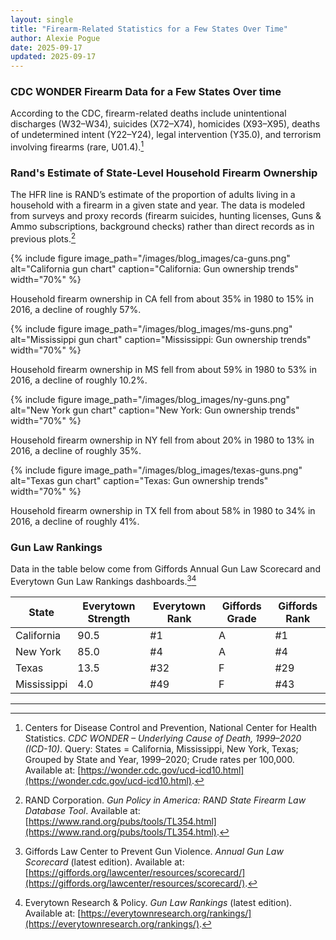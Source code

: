 ```yaml
---
layout: single
title: "Firearm-Related Statistics for a Few States Over Time"
author: Alexie Pogue
date: 2025-09-17
updated: 2025-09-17
---
```


### CDC WONDER Firearm Data for a Few States Over time

According to the CDC, firearm-related deaths include unintentional discharges (W32–W34), suicides (X72–X74), homicides (X93–X95), deaths of undetermined intent (Y22–Y24), legal intervention (Y35.0), and terrorism involving firearms (rare, U01.4).[^6]

### Rand's Estimate of State-Level Household Firearm Ownership

The HFR line is RAND’s estimate of the proportion of adults living in a household with a firearm in a given state and year. The data is modeled from surveys and proxy records (firearm suicides, hunting licenses, Guns & Ammo subscriptions, background checks) rather than direct records as in previous plots.[^5]  

{% include figure image_path="/images/blog_images/ca-guns.png" alt="California gun chart" caption="California: Gun ownership trends" width="70%" %}

Household firearm ownership in CA fell from about 35% in 1980 to 15% in 2016, a decline of roughly 57%.

{% include figure image_path="/images/blog_images/ms-guns.png" alt="Mississippi gun chart" caption="Mississippi: Gun ownership trends" width="70%" %}

Household firearm ownership in MS fell from about 59% in 1980 to 53% in 2016, a decline of roughly 10.2%.

{% include figure image_path="/images/blog_images/ny-guns.png" alt="New York gun chart" caption="New York: Gun ownership trends" width="70%" %}

Household firearm ownership in NY fell from about 20% in 1980 to 13% in 2016, a decline of roughly 35%.

{% include figure image_path="/images/blog_images/texas-guns.png" alt="Texas gun chart" caption="Texas: Gun ownership trends" width="70%" %}

Household firearm ownership in TX fell from about 58% in 1980 to 34% in 2016, a decline of roughly 41%.

### Gun Law Rankings
Data in the table below come from Giffords Annual Gun Law Scorecard and Everytown Gun Law Rankings dashboards.[^7][^8]

<div class="table-center" markdown="1">

| State        | Everytown Strength | Everytown Rank | Giffords Grade | Giffords Rank |
|--------------|--------------------|----------------|----------------|---------------|
| California   | 90.5               | #1             | A              | #1            |
| New York     | 85.0               | #4             | A              | #4            |
| Texas        | 13.5               | #32            | F              | #29           |
| Mississippi  | 4.0                | #49            | F              | #43           |

</div>

---

[^1]: Disaster Center. *New York Crime Rates 1960–2019*. Available at: [https://www.disastercenter.com/crime/nycrime.htm](https://www.disastercenter.com/crime/nycrime.htm).  
[^2]: Disaster Center. *Texas Crime Rates 1960–2019*. Available at: [https://www.disastercenter.com/crime/txcrime.htm](https://www.disastercenter.com/crime/txcrime.htm).  
[^3]: Disaster Center. *California Crime Rates 1960–2019*. Available at: [https://www.disastercenter.com/crime/cacrime.htm](https://www.disastercenter.com/crime/cacrime.htm). 
[^4]: Disaster Center. *Mississippi Crime Rates 1960–2019*. Available at: [https://www.disastercenter.com/crime/mscrimn.htm](https://www.disastercenter.com/crime/mscrimn.htm).  

[^5]: RAND Corporation. *Gun Policy in America: RAND State Firearm Law Database Tool*. Available at: [https://www.rand.org/pubs/tools/TL354.html](https://www.rand.org/pubs/tools/TL354.html). 

[^6]: Centers for Disease Control and Prevention, National Center for Health Statistics. *CDC WONDER – Underlying Cause of Death, 1999–2020 (ICD-10)*. Query: States = California, Mississippi, New York, Texas; Grouped by State and Year, 1999–2020; Crude rates per 100,000. Available at: [https://wonder.cdc.gov/ucd-icd10.html](https://wonder.cdc.gov/ucd-icd10.html).

[^7]: Giffords Law Center to Prevent Gun Violence. *Annual Gun Law Scorecard* (latest edition). Available at: [https://giffords.org/lawcenter/resources/scorecard/](https://giffords.org/lawcenter/resources/scorecard/).  

[^8]: Everytown Research & Policy. *Gun Law Rankings* (latest edition). Available at: [https://everytownresearch.org/rankings/](https://everytownresearch.org/rankings/).